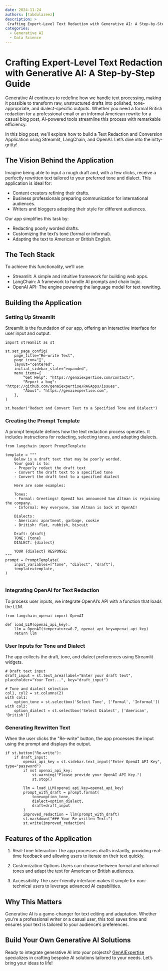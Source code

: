 ```yaml
---
date: 2024-11-24
authors: [tabdulazeez]
description: >
 Crafting Expert-Level Text Redaction with Generative AI: A Step-by-Step Guide
categories:
  - Generative AI
  - Data Science
---
```


# Crafting Expert-Level Text Redaction with Generative AI: A Step-by-Step Guide
Generative AI continues to redefine how we handle text processing, making it possible to transform raw, unstructured drafts into polished, tone-appropriate, and dialect-specific outputs. Whether you need a formal British redaction for a professional email or an informal American rewrite for a casual blog post, AI-powered tools streamline this process with remarkable efficiency.

In this blog post, we’ll explore how to build a Text Redaction and Conversion Application using Streamlit, LangChain, and OpenAI. Let’s dive into the nitty-gritty!

<!-- more -->

## The Vision Behind the Application
Imagine being able to input a rough draft and, with a few clicks, receive a perfectly rewritten text tailored to your preferred tone and dialect. This application is ideal for:

- Content creators refining their drafts.
- Business professionals preparing communication for international audiences.
- Writers and bloggers adapting their style for different audiences.

Our app simplifies this task by:

- Redacting poorly worded drafts.
- Customizing the text’s tone (formal or informal).
- Adapting the text to American or British English.

## The Tech Stack
To achieve this functionality, we’ll use:

- Streamlit: A simple and intuitive framework for building web apps.
- LangChain: A framework to handle AI prompts and chain logic.
- OpenAI API: The engine powering the language model for text rewriting.

## Building the Application

### Setting Up Streamlit
Streamlit is the foundation of our app, offering an interactive interface for user input and output.

```
import streamlit as st

st.set_page_config(
    page_title="Re-write Text",
    page_icon="🧊",
    layout="centered",
    initial_sidebar_state="expanded",
    menu_items={
        "Get Help": "https://genaiexpertise.com/contact/",
        "Report a bug": "https://github.com/genaiexpertise/RAGApps/issues",
        "About": "https://genaiexpertise.com",
    },
)

st.header("Redact and Convert Text to a Specified Tone and Dialect")

```

###  Creating the Prompt Template
A prompt template defines how the text redaction process operates. It includes instructions for redacting, selecting tones, and adapting dialects.

```
from langchain import PromptTemplate

template = """
    Below is a draft text that may be poorly worded.
    Your goal is to:
    - Properly redact the draft text
    - Convert the draft text to a specified tone
    - Convert the draft text to a specified dialect

    Here are some examples:

    Tones:
    - Formal: Greetings! OpenAI has announced Sam Altman is rejoining the company.
    - Informal: Hey everyone, Sam Altman is back at OpenAI! 

    Dialects:
    - American: apartment, garbage, cookie
    - British: flat, rubbish, biscuit

    Draft: {draft}
    TONE: {tone}
    DIALECT: {dialect}

    YOUR {dialect} RESPONSE:
"""
prompt = PromptTemplate(
    input_variables=["tone", "dialect", "draft"],
    template=template,
)


```

### Integrating OpenAI for Text Redaction
To process user inputs, we integrate OpenAI’s API with a function that loads the LLM.

```
from langchain_openai import OpenAI

def load_LLM(openai_api_key):
    llm = OpenAI(temperature=0.7, openai_api_key=openai_api_key)
    return llm

```


### User Inputs for Tone and Dialect
The app collects the draft, tone, and dialect preferences using Streamlit widgets.

```
# Draft text input
draft_input = st.text_area(label="Enter your draft text", placeholder="Your Text...", key="draft_input")

# Tone and dialect selection
col1, col2 = st.columns(2)
with col1:
    option_tone = st.selectbox('Select Tone', ['Formal', 'Informal'])
with col2:
    option_dialect = st.selectbox('Select Dialect', ['American', 'British'])

```

### Generating Rewritten Text
When the user clicks the "Re-write" button, the app processes the input using the prompt and displays the output.

```
if st.button("Re-write"):
    if draft_input:
        openai_api_key = st.sidebar.text_input("Enter OpenAI API Key", type="password")
        if not openai_api_key:
            st.warning("Please provide your OpenAI API Key.")
            st.stop()

        llm = load_LLM(openai_api_key=openai_api_key)
        prompt_with_draft = prompt.format(
            tone=option_tone,
            dialect=option_dialect,
            draft=draft_input
        )
        improved_redaction = llm(prompt_with_draft)
        st.markdown("### Your Re-written Text:")
        st.write(improved_redaction)

```

## Features of the Application
1. Real-Time Interaction
The app processes drafts instantly, providing real-time feedback and allowing users to iterate on their text quickly.

2. Customization Options
Users can choose between formal and informal tones and adapt the text for American or British audiences.

3. Accessibility
The user-friendly interface makes it simple for non-technical users to leverage advanced AI capabilities.

## Why This Matters

Generative AI is a game-changer for text editing and adaptation. Whether you're a professional writer or a casual user, this tool saves time and ensures your text is tailored to your audience’s preferences.

## Build Your Own Generative AI Solutions
Ready to integrate generative AI into your projects? [GenAIExpertise](https://genaiexpertise.com) specializes in crafting bespoke AI solutions tailored to your needs. Let’s bring your ideas to life!

